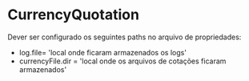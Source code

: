 # CurrencyQuotation
Dever ser configurado os seguintes paths no arquivo de propriedades:
  - log.file= 'local onde ficaram armazenados os logs'
  - currencyFile.dir = 'local onde os arquivos de cotações ficaram armazenados'
